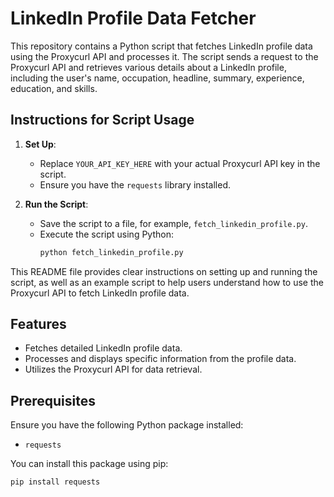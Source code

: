 # LinkedIn Profile Data Fetcher

This repository contains a Python script that fetches LinkedIn profile data using the Proxycurl API and processes it. The script sends a request to the Proxycurl API and retrieves various details about a LinkedIn profile, including the user's name, occupation, headline, summary, experience, education, and skills.

## Instructions for Script Usage

1. **Set Up**:
    - Replace `YOUR_API_KEY_HERE` with your actual Proxycurl API key in the script.
    - Ensure you have the `requests` library installed.

2. **Run the Script**:
    - Save the script to a file, for example, `fetch_linkedin_profile.py`.
    - Execute the script using Python:
      ```sh
      python fetch_linkedin_profile.py
      ```

This README file provides clear instructions on setting up and running the script, as well as an example script to help users understand how to use the Proxycurl API to fetch LinkedIn profile data.

## Features

- Fetches detailed LinkedIn profile data.
- Processes and displays specific information from the profile data.
- Utilizes the Proxycurl API for data retrieval.

## Prerequisites

Ensure you have the following Python package installed:

- `requests`

You can install this package using pip:

```sh
pip install requests

